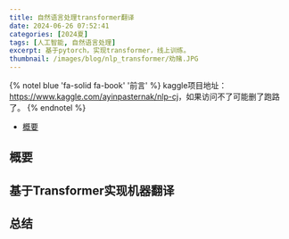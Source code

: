 ```yaml
---
title: 自然语言处理transformer翻译
date: 2024-06-26 07:52:41
categories: [2024夏]
tags: [人工智能, 自然语言处理]
excerpt: 基于pytorch，实现transformer，线上训练。
thumbnail: /images/blog/nlp_transformer/劝赌.JPG
---
```


{% notel blue 'fa-solid fa-book' '前言' %}
kaggle项目地址： <https://www.kaggle.com/ayinpasternak/nlp-cj>，如果访问不了可能删了跑路了。
{% endnotel %}

- [概要](#概要)

## 概要

## 基于Transformer实现机器翻译

## 总结
